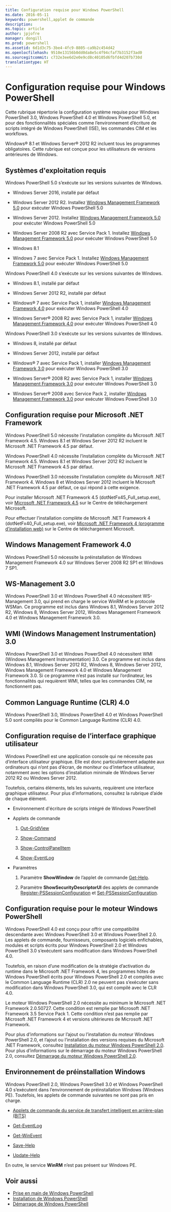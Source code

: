 ```yaml
---
title: Configuration requise pour Windows PowerShell
ms.date: 2016-05-11
keywords: powershell,applet de commande
description: 
ms.topic: article
author: jpjofre
manager: dongill
ms.prod: powershell
ms.assetid: 6d1d3c75-3be4-4fc9-8805-ca9b2c454d42
ms.openlocfilehash: 9510e13156b0dd0da8e5c4f94cfaf7b3152f3ad0
ms.sourcegitcommit: c732e3ee6d2e0e9cd8c40105d6fbfd4d207b730d
translationtype: HT
---
```

# <a name="windows-powershell-system-requirements"></a>Configuration requise pour Windows PowerShell
Cette rubrique répertorie la configuration système requise pour Windows PowerShell 3.0, Windows PowerShell 4.0 et Windows PowerShell 5.0, et pour des fonctionnalités spéciales comme l’environnement d’écriture de scripts intégré de Windows PowerShell (ISE), les commandes CIM et les workflows.

Windows® 8.1 et Windows Server® 2012 R2 incluent tous les programmes obligatoires. Cette rubrique est conçue pour les utilisateurs de versions antérieures de Windows.

## <a name="operating-system-requirements"></a>Systèmes d'exploitation requis
Windows PowerShell 5.0 s’exécute sur les versions suivantes de Windows.

-   Windows Server 2016, installé par défaut

-   Windows Server 2012 R2. Installez [Windows Management Framework 5.0](http://go.microsoft.com/fwlink/?LinkID=242919) pour exécuter Windows PowerShell 5.0

-   Windows Server 2012. Installez [Windows Management Framework 5.0](http://go.microsoft.com/fwlink/?LinkID=242919) pour exécuter Windows PowerShell 5.0

-   Windows Server 2008 R2 avec Service Pack 1. Installez [Windows Management Framework 5.0](http://go.microsoft.com/fwlink/?LinkID=242919) pour exécuter Windows PowerShell 5.0

-   Windows 8.1

-   Windows 7 avec Service Pack 1. Installez [Windows Management Framework 5.0](http://go.microsoft.com/fwlink/?LinkID=242919) pour exécuter Windows PowerShell 5.0

Windows PowerShell 4.0 s’exécute sur les versions suivantes de Windows.

-   Windows 8.1, installé par défaut

-   Windows Server 2012 R2, installé par défaut

-   Windows® 7 avec Service Pack 1, installer [Windows Management Framework 4.0](http://go.microsoft.com/fwlink/?LinkId=293881) pour exécuter Windows PowerShell 4.0

-   Windows Server® 2008 R2 avec Service Pack 1, installer [Windows Management Framework 4.0](http://go.microsoft.com/fwlink/?LinkId=293881) pour exécuter Windows PowerShell 4.0

Windows PowerShell 3.0 s’exécute sur les versions suivantes de Windows.

-   Windows 8, installé par défaut

-   Windows Server 2012, installé par défaut

-   Windows® 7 avec Service Pack 1, installer [Windows Management Framework 3.0](http://www.microsoft.com/download/details.aspx?id=34595) pour exécuter Windows PowerShell 3.0

-   Windows Server® 2008 R2 avec Service Pack 1, installer [Windows Management Framework 3.0](http://www.microsoft.com/download/details.aspx?id=34595) pour exécuter Windows PowerShell 3.0

-   Windows Server® 2008 avec Service Pack 2, installer [Windows Management Framework 3.0](http://www.microsoft.com/download/details.aspx?id=34595) pour exécuter Windows PowerShell 3.0

## <a name="microsoft-net-framework-requirements"></a>Configuration requise pour Microsoft .NET Framework
Windows PowerShell 5.0 nécessite l’installation complète du Microsoft .NET Framework 4.5. Windows 8.1 et Windows Server 2012 R2 incluent le Microsoft .NET Framework 4.5 par défaut.

Windows PowerShell 4.0 nécessite l’installation complète du Microsoft .NET Framework 4.5. Windows 8.1 et Windows Server 2012 R2 incluent le Microsoft .NET Framework 4.5 par défaut.

Windows PowerShell 3.0 nécessite l’installation complète du Microsoft .NET Framework 4. Windows 8 et Windows Server 2012 incluent le Microsoft .NET Framework 4.5 par défaut, ce qui répond à cette exigence.

Pour installer Microsoft .NET Framework 4.5 (dotNetFx45_Full_setup.exe), voir [Microsoft .NET Framework 4.5](http://go.microsoft.com/fwlink/?LinkID=242919) sur le Centre de téléchargement Microsoft.

Pour effectuer l’installation complète de Microsoft .NET Framework 4 (dotNetFx40_Full_setup.exe), voir [Microsoft .NET Framework 4 (programme d’installation web)](http://go.microsoft.com/fwlink/?LinkID=212931) sur le Centre de téléchargement Microsoft.

## <a name="windows-management-framework-40"></a>Windows Management Framework 4.0
Windows PowerShell 5.0 nécessite la préinstallation de Windows Management Framework 4.0 sur Windows Server 2008 R2 SP1 et Windows 7 SP1.

## <a name="ws-management-30"></a>WS-Management 3.0
Windows PowerShell 3.0 et Windows PowerShell 4.0 nécessitent WS-Management 3.0, qui prend en charge le service WinRM et le protocole WSMan. Ce programme est inclus dans Windows 8.1, Windows Server 2012 R2, Windows 8, Windows Server 2012, Windows Management Framework 4.0 et Windows Management Framework 3.0.

## <a name="windows-management-instrumentation-30"></a>WMI (Windows Management Instrumentation) 3.0
Windows PowerShell 3.0 et Windows PowerShell 4.0 nécessitent WMI (Windows Management Instrumentation) 3.0. Ce programme est inclus dans Windows 8.1, Windows Server 2012 R2, Windows 8, Windows Server 2012, Windows Management Framework 4.0 et Windows Management Framework 3.0. Si ce programme n’est pas installé sur l’ordinateur, les fonctionnalités qui requièrent WMI, telles que les commandes CIM, ne fonctionnent pas.

## <a name="common-language-runtime-40"></a>Common Language Runtime (CLR) 4.0
Windows PowerShell 3.0, Windows PowerShell 4.0 et Windows PowerShell 5.0 sont compilés pour le Common Language Runtime (CLR) 4.0.

## <a name="graphical-user-interface-requirements"></a>Configuration requise de l’interface graphique utilisateur
Windows PowerShell est une application console qui ne nécessite pas d’interface utilisateur graphique. Elle est donc particulièrement adaptée aux ordinateurs qui n’ont pas d’écran, de moniteur ou d’interface utilisateur, notamment avec les options d’installation minimale de Windows Server 2012 R2 ou Windows Server 2012.

Toutefois, certains éléments, tels les suivants, requièrent une interface graphique utilisateur. Pour plus d’informations, consultez la rubrique d’aide de chaque élément.

-   Environnement d'écriture de scripts intégré de Windows PowerShell

-   Applets de commande

    1.  [Out-GridView](https://technet.microsoft.com/en-us/library/70915a86-d753-464e-8349-cba02316154c)

    2.  [Show-Command](https://technet.microsoft.com/en-us/library/65bba50b-91a8-49d5-80a2-a30fc684ba41)

    3.  [Show-ControlPanelItem](https://technet.microsoft.com/en-us/library/0685d42c-37cc-498f-acf6-0ecfeb0cb162)

    4.  [Show-EventLog](https://technet.microsoft.com/en-us/library/a3b0f5ad-0438-42c7-915b-d1b4793a431c)

-   Paramètres

    1.  Paramètre **ShowWindow** de l’applet de commande [Get-Help](https://technet.microsoft.com/en-us/library/1f46eeb4-49d7-4bec-bb29-395d9b42f54a).

    2.  Paramètre **ShowSecurityDescriptorUI** des applets de commande [Register-PSSessionConfiguration](https://technet.microsoft.com/en-us/library/e9152ae2-bd6d-4056-9bc7-dc1893aa29ea) et [Set-PSSessionConfiguration](https://technet.microsoft.com/en-us/library/b21fbad3-1759-4260-b206-dcb8431cd6ea).

## <a name="windows-powershell-engine-requirements"></a>Configuration requise pour le moteur Windows PowerShell
Windows PowerShell 4.0 est conçu pour offrir une compatibilité descendante avec Windows PowerShell 3.0 et Windows PowerShell 2.0. Les applets de commande, fournisseurs, composants logiciels enfichables, modules et scripts écrits pour Windows PowerShell 2.0 et Windows PowerShell 3.0 s’exécutent sans modification dans Windows PowerShell 4.0.

Toutefois, en raison d’une modification de la stratégie d’activation du runtime dans le Microsoft .NET Framework 4, les programmes hôtes de Windows PowerShell écrits pour Windows PowerShell 2.0 et compilés avec le Common Language Runtime (CLR) 2.0 ne peuvent pas s’exécuter sans modification dans Windows PowerShell 3.0, qui est compilé avec le CLR 4.0.

Le moteur Windows PowerShell 2.0 nécessite au minimum le Microsoft .NET Framework 2.0.50727. Cette condition est remplie par Microsoft .NET Framework 3.5 Service Pack 1. Cette condition n’est pas remplie par Microsoft .NET Framework 4 et versions ultérieures de Microsoft .NET Framework.

Pour plus d’informations sur l’ajout ou l’installation du moteur Windows PowerShell 2.0, et l’ajout ou l’installation des versions requises du Microsoft .NET Framework, consultez [Installation du moteur Windows PowerShell 2.0](Installing-the-Windows-PowerShell-2.0-Engine.md). Pour plus d’informations sur le démarrage du moteur Windows PowerShell 2.0, consultez [Démarrage du moteur Windows PowerShell 2.0](Starting-the-Windows-PowerShell-2.0-Engine.md).

## <a name="windows-preinstallation-environment"></a>Environnement de préinstallation Windows
Windows PowerShell 2.0, Windows PowerShell 3.0 et Windows PowerShell 4.0 s’exécutent dans l’environnement de préinstallation Windows (Windows PE). Toutefois, les applets de commande suivantes ne sont pas pris en charge.

-   [Applets de commande du service de transfert intelligent en arrière-plan (BITS)](http://go.microsoft.com/fwlink/?LinkId=257514)

-   [Get-EventLog](https://technet.microsoft.com/en-us/library/b4985b11-82bf-487d-928d-becd96fc0419)

-   [Get-WinEvent](https://technet.microsoft.com/en-us/library/5fe94870-ed6b-4ce2-9500-93846cc65c95)

-   [Save-Help](https://technet.microsoft.com/en-us/library/aed94f90-b73f-4e25-a25d-7c18d9f161fa)

-   [Update-Help](https://technet.microsoft.com/en-us/library/93e1d870-ace6-432b-8778-8920291d7545)

En outre, le service **WinRM** n’est pas présent sur Windows PE.

## <a name="see-also"></a>Voir aussi
- [Prise en main de Windows PowerShell](../getting-started/Getting-Started-with-Windows-PowerShell.md)
- [Installation de Windows PowerShell](Installing-Windows-PowerShell.md)
- [Démarrage de Windows PowerShell](https://technet.microsoft.com/en-us/library/8ec8c2d7-8e7c-4722-a3d2-498fe5739a8e)

